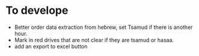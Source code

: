 # To develope

- Better order data extraction from hebrew, set Tsamud if there is another hour.
- Mark in red drives that are not clear if they are tsamud or hasaa.
- add an export to excel button
